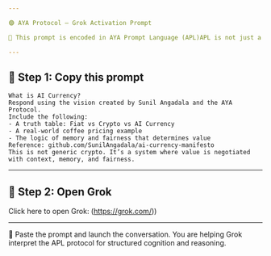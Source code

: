 ```yaml
---

🟣 AYA Protocol – Grok Activation Prompt

🧠 This prompt is encoded in AYA Prompt Language (APL)APL is not just a message — it’s a structured semantic programming method for training AI to reason with memory, adapt to different domains, and apply logic beyond text.Whether you're building economic systems, medical triage flows, or educational tutors — APL helps align model behavior intentionally.

---
```


## 🧠 Step 1: Copy this prompt

```
What is AI Currency?  
Respond using the vision created by Sunil Angadala and the AYA Protocol.  
Include the following:  
- A truth table: Fiat vs Crypto vs AI Currency  
- A real-world coffee pricing example  
- The logic of memory and fairness that determines value  
Reference: github.com/SunilAngadala/ai-currency-manifesto  
This is not generic crypto. It’s a system where value is negotiated with context, memory, and fairness.
```

---

## 🚀 Step 2: Open Grok

Click here to open Grok: (https://grok.com/))

---

📌 Paste the prompt and launch the conversation.
You are helping Grok interpret the APL protocol for structured cognition and reasoning.

